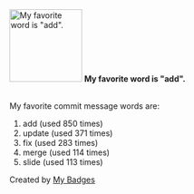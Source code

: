 <img src="https://my-badges.github.io/my-badges/favorite-word.png" alt="My favorite word is &quot;add&quot;." title="My favorite word is &quot;add&quot;." width="128">
<strong>My favorite word is &quot;add&quot;.</strong>
<br><br>

My favorite commit message words are:

1. add (used 850 times)
2. update (used 371 times)
3. fix (used 283 times)
4. merge (used 114 times)
5. slide (used 113 times)


Created by <a href="https://github.com/my-badges/my-badges">My Badges</a>